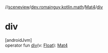 //[sceneview](../../../index.md)/[dev.romainguy.kotlin.math](../index.md)/[Mat4](index.md)/[div](div.md)

# div

[androidJvm]\
operator fun [div](div.md)(v: [Float](https://kotlinlang.org/api/latest/jvm/stdlib/kotlin/-float/index.html)): [Mat4](index.md)
